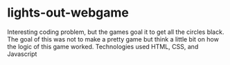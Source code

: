 # lights-out-webgame
Interesting coding problem, but the games goal it to get all the circles black.
The goal of this was not to make a pretty game but think a little bit on how the logic of this game worked.
Technologies used HTML, CSS, and Javascript
